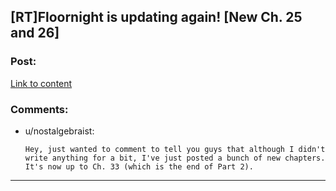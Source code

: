 ## [RT]Floornight is updating again! [New Ch. 25 and 26]

### Post:

[Link to content](http://archiveofourown.org/works/2372021/chapters/6872597)

### Comments:

- u/nostalgebraist:
  ```
  Hey, just wanted to comment to tell you guys that although I didn't write anything for a bit, I've just posted a bunch of new chapters.  It's now up to Ch. 33 (which is the end of Part 2).
  ```

---

